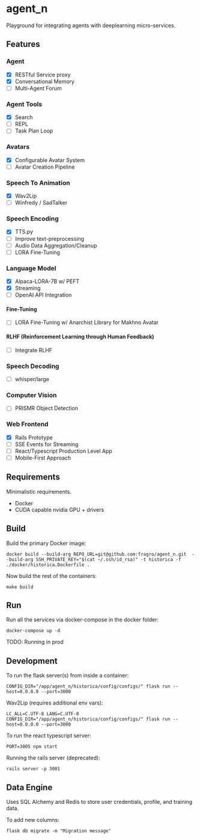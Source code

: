 # agent_n

Playground for integrating agents with deeplearning micro-services.

## Features

### Agent
- [x] RESTful Service proxy
- [x] Conversational Memory
- [ ] Multi-Agent Forum

### Agent Tools
- [x] Search
- [ ] REPL
- [ ] Task Plan Loop

### Avatars
- [x] Configurable Avatar System
- [ ] Avatar Creation Pipeline

### Speech To Animation
- [x] Wav2Lip
- [ ] Winfredy / SadTalker

### Speech Encoding
- [x] TTS.py
- [ ] Improve text-preprocessing
- [ ] Audio Data Aggregation/Cleanup
- [ ] LORA Fine-Tuning

### Language Model
- [x] Alpaca-LORA-7B w/ PEFT
- [x] Streaming
- [ ] OpenAI API Integration

#### Fine-Tuning
- [ ] LORA Fine-Tuning w/ Anarchist Library for Makhno Avatar 

#### RLHF (Reinforcement Learning through Human Feedback)
- [ ] Integrate RLHF

### Speech Decoding
- [ ] whisper/large

### Computer Vision
- [ ] PRISMR Object Detection

### Web Frontend
- [x] Rails Prototype
- [ ] SSE Events for Streaming
- [ ] React/Typescript Production Level App
- [ ] Mobile-First Approach

## Requirements

Minimalistic requirements.

- Docker
- CUDA capable nvidia GPU + drivers

## Build

Build the primary Docker image:

```docker build --build-arg REPO_URL=git@github.com:fragro/agent_n.git  --build-arg SSH_PRIVATE_KEY="$(cat ~/.ssh/id_rsa)" -t historica -f ./docker/historica.Dockerfile .```

Now build the rest of the containers:

```make build```

## Run

Run all the services via docker-compose in the docker folder:

```docker-compose up -d```

TODO: Running in prod

## Development

To run the flask server(s) from inside a container:

```CONFIG_DIR="/app/agent_n/historica/config/configs/" flask run --host=0.0.0.0 --port=3000```

Wav2Lip (requires additional env vars):

```LC_ALL=C.UTF-8 LANG=C.UTF-8 CONFIG_DIR="/app/agent_n/historica/config/configs/" flask run --host=0.0.0.0 --port=3000```

To run the react typescript server:

```PORT=3005 npm start```

Running the rails server (deprecated):

```rails server -p 3001```

## Data Engine

Uses SQL Alchemy and Redis to store user credentials, profile, and training data.

To add new columns:

```flask db migrate -m "Migration message"```

